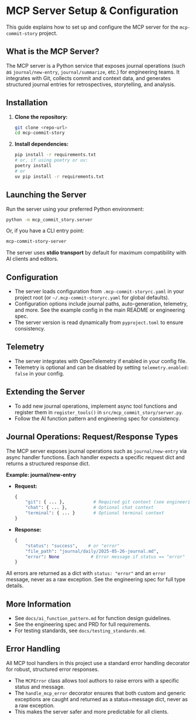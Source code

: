 # MCP Server Setup & Configuration

This guide explains how to set up and configure the MCP server for the `mcp-commit-story` project.

## What is the MCP Server?
The MCP server is a Python service that exposes journal operations (such as `journal/new-entry`, `journal/summarize`, etc.) for engineering teams. It integrates with Git, collects commit and context data, and generates structured journal entries for retrospectives, storytelling, and analysis.

## Installation
1. **Clone the repository:**
   ```sh
   git clone <repo-url>
   cd mcp-commit-story
   ```
2. **Install dependencies:**
   ```sh
   pip install -r requirements.txt
   # or, if using poetry or uv:
   poetry install
   # or
   uv pip install -r requirements.txt
   ```

## Launching the Server
Run the server using your preferred Python environment:
```sh
python -m mcp_commit_story.server
```
Or, if you have a CLI entry point:
```sh
mcp-commit-story-server
```

The server uses **stdio transport** by default for maximum compatibility with AI clients and editors.

## Configuration
- The server loads configuration from `.mcp-commit-storyrc.yaml` in your project root (or `~/.mcp-commit-storyrc.yaml` for global defaults).
- Configuration options include journal paths, auto-generation, telemetry, and more. See the example config in the main README or engineering spec.
- The server version is read dynamically from `pyproject.toml` to ensure consistency.

## Telemetry
- The server integrates with OpenTelemetry if enabled in your config file.
- Telemetry is optional and can be disabled by setting `telemetry.enabled: false` in your config.

## Extending the Server
- To add new journal operations, implement async tool functions and register them in `register_tools()` in `src/mcp_commit_story/server.py`.
- Follow the AI function pattern and engineering spec for consistency.

## Journal Operations: Request/Response Types

The MCP server exposes journal operations such as `journal/new-entry` via async handler functions. Each handler expects a specific request dict and returns a structured response dict.

**Example: journal/new-entry**

- **Request:**
  ```python
  {
      "git": { ... },           # Required git context (see engineering spec)
      "chat": { ... },          # Optional chat context
      "terminal": { ... }       # Optional terminal context
  }
  ```
- **Response:**
  ```python
  {
      "status": "success",    # or "error"
      "file_path": "journal/daily/2025-05-26-journal.md",
      "error": None            # Error message if status == "error"
  }
  ```

All errors are returned as a dict with `status: "error"` and an `error` message, never as a raw exception. See the engineering spec for full type details.

## More Information
- See `docs/ai_function_pattern.md` for function design guidelines.
- See the engineering spec and PRD for full requirements.
- For testing standards, see `docs/testing_standards.md`.

## Error Handling

All MCP tool handlers in this project use a standard error handling decorator for robust, structured error responses.

- The `MCPError` class allows tool authors to raise errors with a specific status and message.
- The `handle_mcp_error` decorator ensures that both custom and generic exceptions are caught and returned as a status+message dict, never as a raw exception.
- This makes the server safer and more predictable for all clients. 